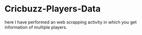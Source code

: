 # Cricbuzz-Players-Data
here I have performed an web scrapping activity in which you get information of multiple players.
